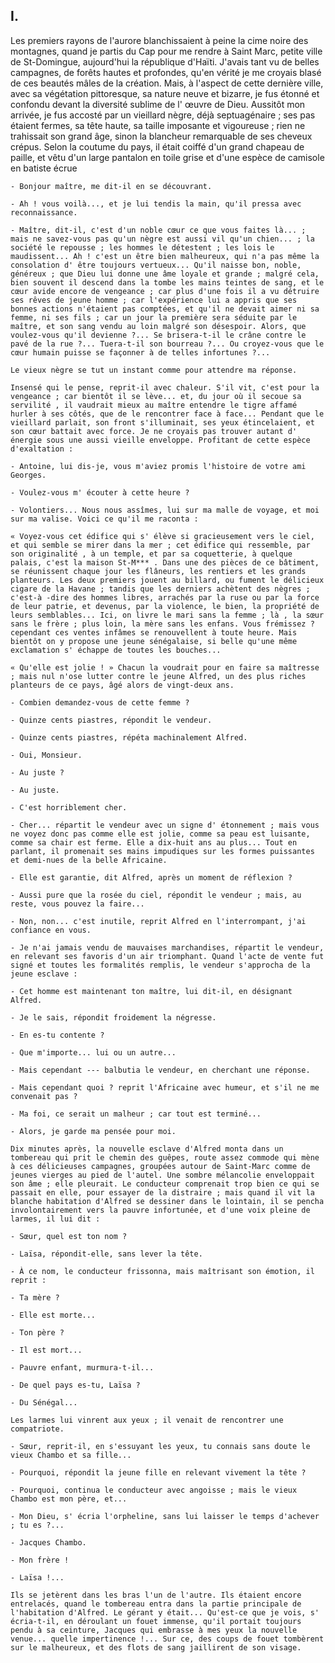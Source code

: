## I.

Les premiers rayons de l'aurore blanchissaient à peine la cime noire des montagnes, quand je partis du Cap pour me rendre à Saint Marc, petite ville de St-Domingue, aujourd'hui la république d'Haïti. J'avais tant vu de belles campagnes, de forêts hautes et profondes, qu'en vérité je me croyais blasé de ces beautés mâles de la création. Mais, à l'aspect de cette dernière ville, avec sa végétation pittoresque, sa nature neuve et bizarre, je fus étonné et confondu devant la diversité sublime de l' œuvre de Dieu. Aussitôt mon arrivée, je fus accosté par un vieillard nègre, déjà septuagénaire ; ses pas étaient fermes, sa tête haute, sa taille imposante et vigoureuse ; rien ne trahissait son grand âge, sinon la blancheur remarquable de ses cheveux crépus. Selon la coutume du pays, il était coiffé d'un grand chapeau de paille, et vêtu d'un large pantalon en toile grise et d'une espèce de camisole en batiste écrue

    - Bonjour maître, me dit-il en se découvrant.

    - Ah ! vous voilà..., et je lui tendis la main, qu'il pressa avec reconnaissance.

    - Maître, dit-il, c'est d'un noble cœur ce que vous faites là... ; mais ne savez-vous pas qu'un nègre est aussi vil qu'un chien... ; la société le repousse ; les hommes le détestent ; les lois le maudissent... Ah ! c'est un être bien malheureux, qui n'a pas même la consolation d' être toujours vertueux... Qu'il naisse bon, noble, généreux ; que Dieu lui donne une âme loyale et grande ; malgré cela, bien souvent il descend dans la tombe les mains teintes de sang, et le cœur avide encore de vengeance ; car plus d'une fois il a vu détruire ses rêves de jeune homme ; car l'expérience lui a appris que ses bonnes actions n'étaient pas comptées, et qu'il ne devait aimer ni sa femme, ni ses fils ; car un jour la première sera séduite par le maître, et son sang vendu au loin malgré son désespoir. Alors, que voulez-vous qu'il devienne ?... Se brisera-t-il le crâne contre le pavé de la rue ?... Tuera-t-il son bourreau ?... Ou croyez-vous que le cœur humain puisse se façonner à de telles infortunes ?...

    Le vieux nègre se tut un instant comme pour attendre ma réponse.

    Insensé qui le pense, reprit-il avec chaleur. S'il vit, c'est pour la vengeance ; car bientôt il se lève... et, du jour où il secoue sa servilité , il vaudrait mieux au maître entendre le tigre affamé hurler à ses côtés, que de le rencontrer face à face... Pendant que le vieillard parlait, son front s'illuminait, ses yeux étincelaient, et son cœur battait avec force. Je ne croyais pas trouver autant d' énergie sous une aussi vieille enveloppe. Profitant de cette espèce d'exaltation :

    - Antoine, lui dis-je, vous m'aviez promis l'histoire de votre ami Georges.

    - Voulez-vous m' écouter à cette heure ?

    - Volontiers... Nous nous assîmes, lui sur ma malle de voyage, et moi sur ma valise. Voici ce qu'il me raconta :

    « Voyez-vous cet édifice qui s' élève si gracieusement vers le ciel, et qui semble se mirer dans la mer ; cet édifice qui ressemble, par son originalité , à un temple, et par sa coquetterie, à quelque palais, c'est la maison St-M*** . Dans une des pièces de ce bâtiment, se réunissent chaque jour les flâneurs, les rentiers et les grands planteurs. Les deux premiers jouent au billard, ou fument le délicieux cigare de la Havane ; tandis que les derniers achètent des nègres ; c'est-à -dire des hommes libres, arrachés par la ruse ou par la force de leur patrie, et devenus, par la violence, le bien, la propriété de leurs semblables... Ici, on livre le mari sans la femme ; là , la sœur sans le frère ; plus loin, la mère sans les enfans. Vous frémissez ? cependant ces ventes infâmes se renouvellent à toute heure. Mais bientôt on y propose une jeune sénégalaise, si belle qu'une même exclamation s' échappe de toutes les bouches...

    « Qu'elle est jolie ! » Chacun la voudrait pour en faire sa maîtresse ; mais nul n'ose lutter contre le jeune Alfred, un des plus riches planteurs de ce pays, âgé alors de vingt-deux ans.

    - Combien demandez-vous de cette femme ?

    - Quinze cents piastres, répondit le vendeur.

    - Quinze cents piastres, répéta machinalement Alfred.

    - Oui, Monsieur.

    - Au juste ?

    - Au juste.

    - C'est horriblement cher.

    - Cher... répartit le vendeur avec un signe d' étonnement ; mais vous ne voyez donc pas comme elle est jolie, comme sa peau est luisante, comme sa chair est ferme. Elle a dix-huit ans au plus... Tout en parlant, il promenait ses mains impudiques sur les formes puissantes et demi-nues de la belle Africaine.

    - Elle est garantie, dit Alfred, après un moment de réflexion ?

    - Aussi pure que la rosée du ciel, répondit le vendeur ; mais, au reste, vous pouvez la faire...

    - Non, non... c'est inutile, reprit Alfred en l'interrompant, j'ai confiance en vous.

    - Je n'ai jamais vendu de mauvaises marchandises, répartit le vendeur, en relevant ses favoris d'un air triomphant. Quand l'acte de vente fut signé et toutes les formalités remplis, le vendeur s'approcha de la jeune esclave :

    - Cet homme est maintenant ton maître, lui dit-il, en désignant Alfred.

    - Je le sais, répondit froidement la négresse.

    - En es-tu contente ?

    - Que m'importe... lui ou un autre...

    - Mais cependant --- balbutia le vendeur, en cherchant une réponse.

    - Mais cependant quoi ? reprit l'Africaine avec humeur, et s'il ne me convenait pas ?

    - Ma foi, ce serait un malheur ; car tout est terminé...

    - Alors, je garde ma pensée pour moi.

    Dix minutes après, la nouvelle esclave d'Alfred monta dans un tombereau qui prit le chemin des guêpes, route assez commode qui mène à ces délicieuses campagnes, groupées autour de Saint-Marc comme de jeunes vierges au pied de l'autel. Une sombre mélancolie enveloppait son âme ; elle pleurait. Le conducteur comprenait trop bien ce qui se passait en elle, pour essayer de la distraire ; mais quand il vit la blanche habitation d'Alfred se dessiner dans le lointain, il se pencha involontairement vers la pauvre infortunée, et d'une voix pleine de larmes, il lui dit :

    - Sœur, quel est ton nom ?

    - Laïsa, répondit-elle, sans lever la tête.

    - À ce nom, le conducteur frissonna, mais maîtrisant son émotion, il reprit :

    - Ta mère ?

    - Elle est morte...

    - Ton père ?

    - Il est mort...

    - Pauvre enfant, murmura-t-il...

    - De quel pays es-tu, Laïsa ?

    - Du Sénégal...

    Les larmes lui vinrent aux yeux ; il venait de rencontrer une compatriote.

    - Sœur, reprit-il, en s'essuyant les yeux, tu connais sans doute le vieux Chambo et sa fille...

    - Pourquoi, répondit la jeune fille en relevant vivement la tête ?

    - Pourquoi, continua le conducteur avec angoisse ; mais le vieux Chambo est mon père, et...

    - Mon Dieu, s' écria l'orpheline, sans lui laisser le temps d'achever ; tu es ?...

    - Jacques Chambo.

    - Mon frère !

    - Laïsa !...

    Ils se jetèrent dans les bras l'un de l'autre. Ils étaient encore entrelacés, quand le tombereau entra dans la partie principale de l'habitation d'Alfred. Le gérant y était... Qu'est-ce que je vois, s' écria-t-il, en déroulant un fouet immense, qu'il portait toujours pendu à sa ceinture, Jacques qui embrasse à mes yeux la nouvelle venue... quelle impertinence !... Sur ce, des coups de fouet tombèrent sur le malheureux, et des flots de sang jaillirent de son visage.

